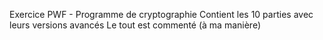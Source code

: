Exercice PWF - Programme de cryptographie
Contient les 10 parties avec leurs versions avancés
Le tout est commenté (à ma manière)
